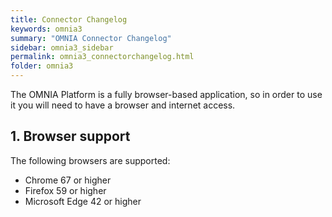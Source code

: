 ```yaml
---
title: Connector Changelog
keywords: omnia3
summary: "OMNIA Connector Changelog"
sidebar: omnia3_sidebar
permalink: omnia3_connectorchangelog.html
folder: omnia3
---
```


The OMNIA Platform is a fully browser-based application, so in order to use it you will need to have a browser and internet access.

## 1. Browser support
The following browsers are supported:
* Chrome 67 or higher
* Firefox 59 or higher
* Microsoft Edge 42 or higher
